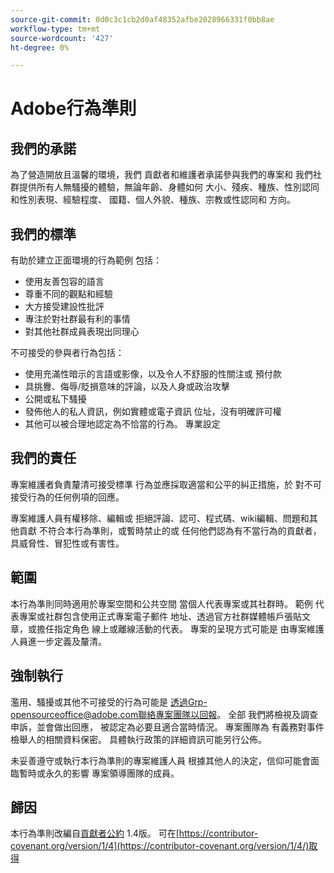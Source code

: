 ```yaml
---
source-git-commit: 0d0c3c1cb2d0af48352afbe2028966331f0bb8ae
workflow-type: tm+mt
source-wordcount: '427'
ht-degree: 0%

---
```

# Adobe行為準則

## 我們的承諾

為了營造開放且溫馨的環境，我們
貢獻者和維護者承諾參與我們的專案和
我們社群提供所有人無騷擾的體驗，無論年齡、身體如何
大小、殘疾、種族、性別認同和性別表現、經驗程度、
國籍、個人外貌、種族、宗教或性認同和
方向。

## 我們的標準

有助於建立正面環境的行為範例
包括：

* 使用友善包容的語言
* 尊重不同的觀點和經驗
* 大方接受建設性批評
* 專注於對社群最有利的事情
* 對其他社群成員表現出同理心

不可接受的參與者行為包括：

* 使用充滿性暗示的言語或影像，以及令人不舒服的性關注或
預付款
* 具挑釁、侮辱/貶損意味的評論，以及人身或政治攻擊
* 公開或私下騷擾
* 發佈他人的私人資訊，例如實體或電子資訊
位址，沒有明確許可權
* 其他可以被合理地認定為不恰當的行為。
專業設定

## 我們的責任

專案維護者負責釐清可接受標準
行為並應採取適當和公平的糾正措施，於
對不可接受行為的任何例項的回應。

專案維護人員有權移除、編輯或
拒絕評論、認可、程式碼、wiki編輯、問題和其他貢獻
不符合本行為準則，或暫時禁止的或
任何他們認為有不當行為的貢獻者，
具威脅性、冒犯性或有害性。

## 範圍

本行為準則同時適用於專案空間和公共空間
當個人代表專案或其社群時。 範例
代表專案或社群包含使用正式專案電子郵件
地址、透過官方社群媒體帳戶張貼文章，或擔任指定角色
線上或離線活動的代表。 專案的呈現方式可能是
由專案維護人員進一步定義及釐清。

## 強制執行

濫用、騷擾或其他不可接受的行為可能是
透過Grp-opensourceoffice@adobe.com聯絡專案團隊以回報。 全部
我們將檢視及調查申訴，並會做出回應，
被認定為必要且適合當時情況。 專案團隊為
有義務對事件檢舉人的相關資料保密。
具體執行政策的詳細資訊可能另行公佈。

未妥善遵守或執行本行為準則的專案維護人員
根據其他人的決定，信仰可能會面臨暫時或永久的影響
專案領導團隊的成員。

## 歸因

本行為準則改編自[貢獻者公約](https://contributor-covenant.org) 1.4版。
可在[https://contributor-covenant.org/version/1/4](https://contributor-covenant.org/version/1/4/)取得
